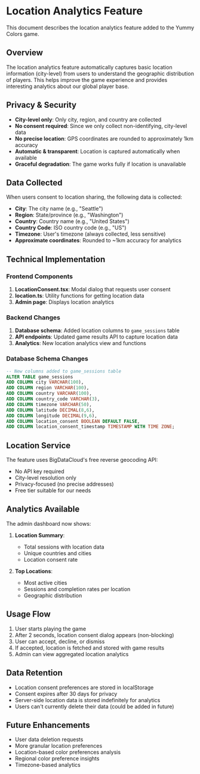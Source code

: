 # Location Analytics Feature

This document describes the location analytics feature added to the Yummy Colors game.

## Overview

The location analytics feature automatically captures basic location information (city-level) from users to understand the geographic distribution of players. This helps improve the game experience and provides interesting analytics about our global player base.

## Privacy & Security

- **City-level only**: Only city, region, and country are collected
- **No consent required**: Since we only collect non-identifying, city-level data
- **No precise location**: GPS coordinates are rounded to approximately 1km accuracy
- **Automatic & transparent**: Location is captured automatically when available
- **Graceful degradation**: The game works fully if location is unavailable

## Data Collected

When users consent to location sharing, the following data is collected:

- **City**: The city name (e.g., "Seattle")
- **Region**: State/province (e.g., "Washington")
- **Country**: Country name (e.g., "United States")
- **Country Code**: ISO country code (e.g., "US")
- **Timezone**: User's timezone (always collected, less sensitive)
- **Approximate coordinates**: Rounded to ~1km accuracy for analytics

## Technical Implementation

### Frontend Components

1. **LocationConsent.tsx**: Modal dialog that requests user consent
2. **location.ts**: Utility functions for getting location data
3. **Admin page**: Displays location analytics

### Backend Changes

1. **Database schema**: Added location columns to `game_sessions` table
2. **API endpoints**: Updated game results API to capture location data
3. **Analytics**: New location analytics view and functions

### Database Schema Changes

```sql
-- New columns added to game_sessions table
ALTER TABLE game_sessions
ADD COLUMN city VARCHAR(100),
ADD COLUMN region VARCHAR(100),
ADD COLUMN country VARCHAR(100),
ADD COLUMN country_code VARCHAR(3),
ADD COLUMN timezone VARCHAR(50),
ADD COLUMN latitude DECIMAL(8,6),
ADD COLUMN longitude DECIMAL(9,6),
ADD COLUMN location_consent BOOLEAN DEFAULT FALSE,
ADD COLUMN location_consent_timestamp TIMESTAMP WITH TIME ZONE;
```

## Location Service

The feature uses BigDataCloud's free reverse geocoding API:

- No API key required
- City-level resolution only
- Privacy-focused (no precise addresses)
- Free tier suitable for our needs

## Analytics Available

The admin dashboard now shows:

1. **Location Summary**:

   - Total sessions with location data
   - Unique countries and cities
   - Location consent rate

2. **Top Locations**:
   - Most active cities
   - Sessions and completion rates per location
   - Geographic distribution

## Usage Flow

1. User starts playing the game
2. After 2 seconds, location consent dialog appears (non-blocking)
3. User can accept, decline, or dismiss
4. If accepted, location is fetched and stored with game results
5. Admin can view aggregated location analytics

## Data Retention

- Location consent preferences are stored in localStorage
- Consent expires after 30 days for privacy
- Server-side location data is stored indefinitely for analytics
- Users can't currently delete their data (could be added in future)

## Future Enhancements

- User data deletion requests
- More granular location preferences
- Location-based color preferences analysis
- Regional color preference insights
- Timezone-based analytics
